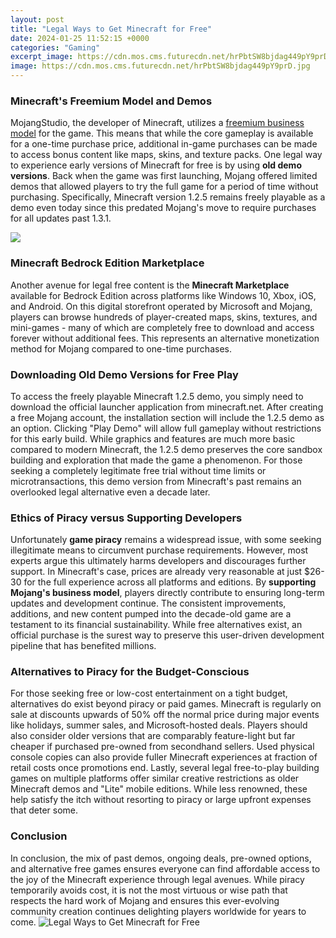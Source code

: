```yaml
---
layout: post
title: "Legal Ways to Get Minecraft for Free"
date: 2024-01-25 11:52:15 +0000
categories: "Gaming"
excerpt_image: https://cdn.mos.cms.futurecdn.net/hrPbtSW8bjdag449pY9prD.jpg
image: https://cdn.mos.cms.futurecdn.net/hrPbtSW8bjdag449pY9prD.jpg
---
```


### Minecraft's Freemium Model and Demos
MojangStudio, the developer of Minecraft, utilizes a [freemium business model](https://store.fi.io.vn/collection/puppy) for the game. This means that while the core gameplay is available for a one-time purchase price, additional in-game purchases can be made to access bonus content like maps, skins, and texture packs. 
One legal way to experience early versions of Minecraft for free is by using **old demo versions**. Back when the game was first launching, Mojang offered limited demos that allowed players to try the full game for a period of time without purchasing. Specifically, Minecraft version 1.2.5 remains freely playable as a demo even today since this predated Mojang's move to require purchases for all updates past 1.3.1.

![](https://i.ytimg.com/vi/EFOyBwhrC4s/maxresdefault.jpg)
### Minecraft Bedrock Edition Marketplace 
Another avenue for legal free content is the **Minecraft Marketplace** available for Bedrock Edition across platforms like Windows 10, Xbox, iOS, and Android. On this digital storefront operated by Microsoft and Mojang, players can browse hundreds of player-created maps, skins, textures, and mini-games - many of which are completely free to download and access forever without additional fees. This represents an alternative monetization method for Mojang compared to one-time purchases.
### Downloading Old Demo Versions for Free Play
To access the freely playable Minecraft 1.2.5 demo, you simply need to download the official launcher application from minecraft.net. After creating a free Mojang account, the installation section will include the 1.2.5 demo as an option. Clicking "Play Demo" will allow full gameplay without restrictions for this early build. 
While graphics and features are much more basic compared to modern Minecraft, the 1.2.5 demo preserves the core sandbox building and exploration that made the game a phenomenon. For those seeking a completely legitimate free trial without time limits or microtransactions, this demo version from Minecraft's past remains an overlooked legal alternative even a decade later.
### Ethics of Piracy versus Supporting Developers 
Unfortunately **game piracy** remains a widespread issue, with some seeking illegitimate means to circumvent purchase requirements. However, most experts argue this ultimately harms developers and discourages further support. In Minecraft's case, prices are already very reasonable at just $26-30 for the full experience across all platforms and editions.
By **supporting Mojang's business model**, players directly contribute to ensuring long-term updates and development continue. The consistent improvements, additions, and new content pumped into the decade-old game are a testament to its financial sustainability. While free alternatives exist, an official purchase is the surest way to preserve this user-driven development pipeline that has benefited millions.
### Alternatives to Piracy for the Budget-Conscious 
For those seeking free or low-cost entertainment on a tight budget, alternatives do exist beyond piracy or paid games. Minecraft is regularly on sale at discounts upwards of 50% off the normal price during major events like holidays, summer sales, and Microsoft-hosted deals. 
Players should also consider older versions that are comparably feature-light but far cheaper if purchased pre-owned from secondhand sellers. Used physical console copies can also provide fuller Minecraft experiences at fraction of retail costs once promotions end. 
Lastly, several legal free-to-play building games on multiple platforms offer similar creative restrictions as older Minecraft demos and "Lite" mobile editions. While less renowned, these help satisfy the itch without resorting to piracy or large upfront expenses that deter some.
### Conclusion
In conclusion, the mix of past demos, ongoing deals, pre-owned options, and alternative free games ensures everyone can find affordable access to the joy of the Minecraft experience through legal avenues. While piracy temporarily avoids cost, it is not the most virtuous or wise path that respects the hard work of Mojang and ensures this ever-evolving community creation continues delighting players worldwide for years to come.
![Legal Ways to Get Minecraft for Free](https://cdn.mos.cms.futurecdn.net/hrPbtSW8bjdag449pY9prD.jpg)
